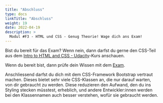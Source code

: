 ```yaml
---
title: "Abschluss"
type: docs
linkTitle: "Abschluss"
weight: 19
date: 2022-04-19
description: >
  Modul #F3 - HTML und CSS - Genug Theorie! Wage dich ans Exam!
---
```


Bist du bereit für das Exam? Wenn nein, dann darfst du gerne den CSS-Teil aus dem [Intro to HTML and CSS - Udacity](https://www.udacity.com/course/intro-to-html-and-css--ud001)-Kurs anschauen.

Wenn du bereit bist, dann prüfe dein Wissen mit dem [Exam](../../../../exams/web/html_css/01_exam_html_css_rtm).

Anschliessend darfst du dich mit dem CSS-Framework Bootstrap vertraut machen. Dieses bietet sehr viele CSS-Klassen an, die nur darauf warten, von dir gebraucht zu werden. Diese reduzieren den Aufwand, den du ins Styling stecken müsstest, erheblich, und andere Entwickler:innen werden bei den Klassennamen auch besser verstehen, wofür sie gebraucht werden.
